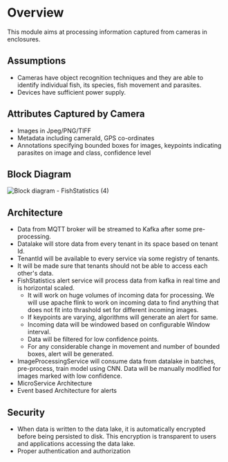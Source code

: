 # Overview
This module aims at processing information captured from cameras in enclosures.

## Assumptions
- Cameras have object recognition techniques and they are able to identify individual fish, its species, fish movement and parasites.
- Devices have sufficient power supply.

## Attributes Captured by Camera
- Images in Jpeg/PNG/TIFF
- Metadata including cameraId, GPS co-ordinates
- Annotations specifying bounded boxes for images, keypoints indicating parasites on image and class, confidence level
  
## Block Diagram
![Block diagram - FishStatistics (4)](https://github.com/Anamika1911/ArchitecturalKatas/assets/6397314/62608914-2ade-4761-afee-5b7e54371c78)



## Architecture
- Data from MQTT broker will be streamed to Kafka after some pre-processing.
- Datalake will store data from every tenant in its space based on tenant Id.
- TenantId will be available to every service via some registry of tenants.
- It will be made sure that tenants should not be able to access each other's data.
- FishStatistics alert service will process data from kafka in real time and is horizontal scaled.
  - It will work on huge volumes of incoming data for processing. We will use apache flink to work on incoming data to find anything that does not fit into thrashold set for different incoming images.
  - If keypoints are varying, algorithms will generate an alert for same.
  - Incoming data will be windowed based on configurable Window interval.
  - Data will be filtered for low confidence points.
  - For any considerable change in movement and number of bounded boxes, alert will be generated.
- ImageProcessingService will consume data from datalake in batches, pre-process, train model using CNN. Data will be manually modified for images marked with low confidence.  
- MicroService Architecture
- Event based Architecture for alerts
## Security
- When data is written to the data lake, it is automatically encrypted before being persisted to disk. This encryption is transparent to users and applications accessing the data lake.
- Proper authentication and authorization
